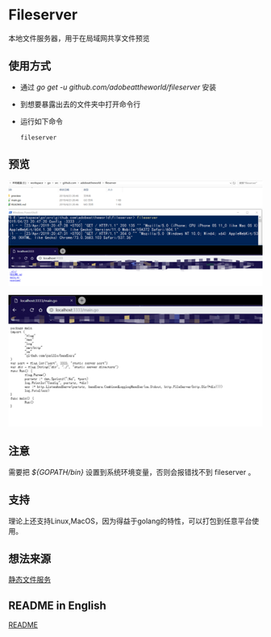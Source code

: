 # Fileserver

本地文件服务器，用于在局域网共享文件预览

## 使用方式

- 通过  *go get -u github.com/adobeattheworld/fileserver* 安装

- 到想要暴露出去的文件夹中打开命令行

- 运行如下命令

  ```shell
  fileserver
  ```

## 预览

![Preview](./preview/pre0.png)



![Preview](./preview/pre1.png)



## 注意

需要把 *${GOPATH/bin}* 设置到系统环境变量，否则会报错找不到 fileserver 。



## 支持

理论上还支持Linux,MacOS，因为得益于golang的特性，可以打包到任意平台使用。

## 想法来源

[静态文件服务](https://www.cnblogs.com/adoontheway/p/8288295.html)

## README in English

[README](./README.md)
